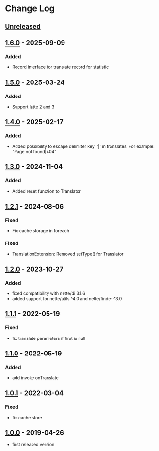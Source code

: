 # Change Log

## [Unreleased]



## [1.6.0] - 2025-09-09
### Added
- Record interface for translate record for statistic

## [1.5.0] - 2025-03-24
### Added
- Support latte 2 and 3

## [1.4.0] - 2025-02-17
### Added
- Added possibility to escape delimiter key: '|' in translates. For example: "Page not found\|404"

## [1.3.0] - 2024-11-04
### Added
- Added reset function to Translator

## [1.2.1] - 2024-08-06
### Fixed
- Fix cache storage in foreach

### Fixed
- TranslationExtension: Removed setType() for Translator

## [1.2.0] - 2023-10-27
### Added
- fixed compatibility with nette/di 3.1.6
- added support for nette/utils ^4.0 and nette/finder ^3.0

## [1.1.1] - 2022-05-19
### Fixed
- fix translate parameters if first is null

## [1.1.0] - 2022-05-19
### Added
- add invoke onTranslate

## [1.0.1] - 2022-03-04
### Fixed
- fix cache store

## [1.0.0] - 2019-04-26
- first released version

[Unreleased]: https://github.com/efabrica-team/translatte/compare/1.6.0...master
[1.6.0]: https://github.com/efabrica-team/translatte/compare/1.5.0...1.6.0
[1.5.0]: https://github.com/efabrica-team/translatte/compare/1.4.0...1.5.0
[1.4.0]: https://github.com/efabrica-team/translatte/compare/1.3.0...1.4.0
[1.3.0]: https://github.com/efabrica-team/translatte/compare/1.2.1...1.3.0
[1.2.1]: https://github.com/efabrica-team/translatte/compare/1.2.0...1.2.1
[1.2.0]: https://github.com/efabrica-team/translatte/compare/1.1.1...1.2.0
[1.1.1]: https://github.com/efabrica-team/translatte/compare/1.1.0...1.1.1
[1.1.0]: https://github.com/efabrica-team/translatte/compare/1.0.1...1.1.0
[1.0.1]: https://github.com/efabrica-team/translatte/compare/1.0.0...1.0.1
[1.0.0]: https://github.com/efabrica-team/translatte/compare/fc25eea480a9bf9d73361d1eba0d755480486694...1.0.0
